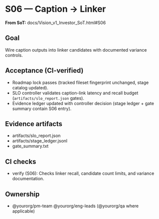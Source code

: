 # S06 — Caption → Linker

**From SoT:** docs/Vision_v1_Investor_SoT.html#S06

## Goal
Wire caption outputs into linker candidates with documented variance controls.

## Acceptance (CI-verified)
- Roadmap lock passes (tracked fileset fingerprint unchanged, stage catalog updated).
- SLO controller validates caption-link latency and recall budget (`artifacts/slo_report.json` gates).
- Evidence ledger updated with controller decision (stage ledger + gate summary contain S06 entry).

## Evidence artifacts
- artifacts/slo_report.json
- artifacts/stage_ledger.jsonl
- gate_summary.txt

## CI checks
- verify (S06): Checks linker recall, candidate count limits, and variance documentation.

## Ownership
- @yourorg/pm-team @yourorg/eng-leads (@yourorg/qa where applicable)
